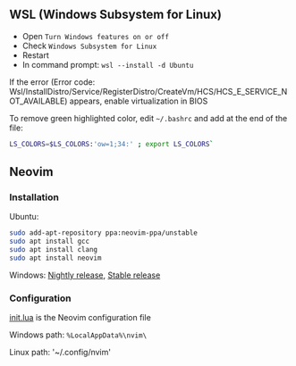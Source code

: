 ## WSL (Windows Subsystem for Linux)

- Open `Turn Windows features on or off`
- Check `Windows Subsystem for Linux`
- Restart
- In command prompt: `wsl --install -d Ubuntu`

If the error (Error code: Wsl/InstallDistro/Service/RegisterDistro/CreateVm/HCS/HCS_E_SERVICE_NOT_AVAILABLE) appears, enable virtualization in BIOS

To remove green highlighted color, edit `~/.bashrc` and add at the end of the file:

```Bash
LS_COLORS=$LS_COLORS:'ow=1;34:' ; export LS_COLORS`
```

## Neovim

### Installation

Ubuntu: 

```Bash
sudo add-apt-repository ppa:neovim-ppa/unstable
sudo apt install gcc
sudo apt install clang
sudo apt install neovim
```

Windows: [Nightly release](https://github.com/neovim/neovim/releases/nightly), [Stable release](https://github.com/neovim/neovim/releases/latest)

### Configuration

[init.lua](init.lua) is the Neovim configuration file

Windows path: `%LocalAppData%\nvim\`

Linux path: '~/.config/nvim'
